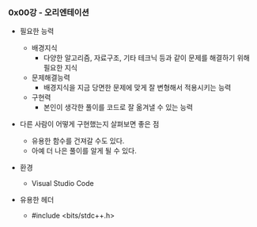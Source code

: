 ### 0x00강 - 오리엔테이션

- 필요한 능력
    - 배경지식
        - 다양한 알고리즘, 자료구조, 기타 테크닉 등과 같이 문제를 해결하기 위해 필요한 지식
    - 문제해결능력
        - 배경지식을 지금 당면한 문제에 맞게 잘 변형해서 적용시키는 능력
    - 구현력
        - 본인이 생각한 풀이를 코드로 잘 옮겨낼 수 있는 능력

- 다른 사람이 어떻게 구현했는지 살펴보면 좋은 점
    - 유용한 함수를 건져갈 수도 있다.
    - 아예 더 나은 풀이를 알게 될 수 있다.

- 환경
    - Visual Studio Code

- 유용한 헤더
    - #include <bits/stdc++.h>
